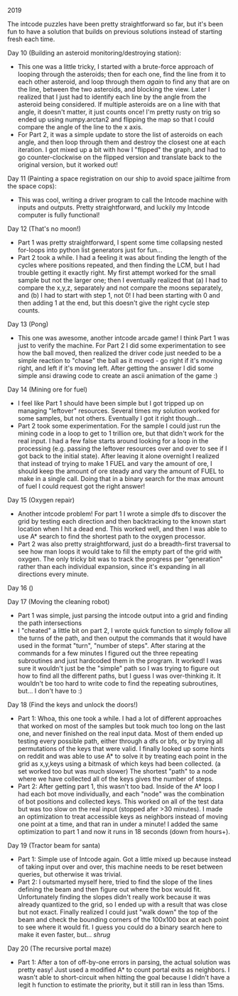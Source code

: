 2019

The intcode puzzles have been pretty straightforward so far, but it's been fun to have a solution that builds on previous solutions instead of starting fresh each time.

Day 10 (Building an asteroid monitoring/destroying station):

- This one was a little tricky, I started with a brute-force approach of looping through the asteroids; then for each one, find the line from it to each other asteroid, and loop through them _again_ to find any that are on the line, between the two asteroids, and blocking the view. Later I realized that I just had to identify each line by the angle from the asteroid being considered. If multiple asteroids are on a line with that angle, it doesn't matter, it just counts once! I'm pretty rusty on trig so ended up using numpy.arctan2 and flipping the map so that I could compare the angle of the line to the x axis.
- For Part 2, it was a simple update to store the list of asteroids on each angle, and then loop through them and destroy the closest one at each iteration. I got mixed up a bit with how I "flipped" the graph, and had to go counter-clockwise on the flipped version and translate back to the original version, but it worked out!

Day 11 (Painting a space registration on our ship to avoid space jailtime from the space cops):

- This was cool, writing a driver program to call the Intcode machine with inputs and outputs. Pretty straightforward, and luckily my Intcode computer is fully functional!

Day 12 (That's no moon!)

- Part 1 was pretty straightforward, I spent some time collapsing nested for-loops into python list generators just for fun...
- Part 2 took a while. I had a feeling it was about finding the length of the cycles where positions repeated, and then finding the LCM, but I had trouble getting it exactly right. My first attempt worked for the small sample but not the larger one; then I eventually realized that (a) I had to compare the x,y,z, separately and not compare the moons separately, and (b) I had to start with step 1, not 0! I had been starting with 0 and then adding 1 at the end, but this doesn't give the right cycle step counts.

Day 13 (Pong)

- This one was awesome, another intcode arcade game! I think Part 1 was just to verify the machine. For Part 2 I did some experimentation to see how the ball moved, then realized the driver code just needed to be a simple reaction to "chase" the ball as it moved - go right if it's moving right, and left if it's moving left. After getting the answer I did some simple ansi drawing code to create an ascii animation of the game :)

Day 14 (Mining ore for fuel)

- I feel like Part 1 should have been simple but I got tripped up on managing "leftover" resources. Several times my solution worked for some samples, but not others. Eventually I got it right though...
- Part 2 took some experimentation. For the sample I could just run the mining code in a loop to get to 1 trillion ore, but that didn't work for the real input. I had a few false starts around looking for a loop in the processing (e.g. passing the leftover resources over and over to see if I got back to the initial state). After leaving it alone overnight I realized that instead of trying to make 1 FUEL and vary the amount of ore, I should keep the amount of ore steady and vary the amount of FUEL to make in a single call. Doing that in a binary search for the max amount of fuel I could request got the right answer!

Day 15 (Oxygen repair)

- Another intcode problem! For part 1 I wrote a simple dfs to discover the grid by testing each direction and then backtracking to the known start location when I hit a dead end. This worked well, and then I was able to use A\* search to find the shortest path to the oxygen processor.
- Part 2 was also pretty straightforward, just do a breadth-first traversal to see how man loops it would take to fill the empty part of the grid with oxygen. The only tricky bit was to track the progress per "generation" rather than each individual expansion, since it's expanding in all directions every minute.

Day 16 ()

Day 17 (Moving the cleaning robot)

- Part 1 was simple, just parsing the intcode output into a grid and finding the path intersections
- I "cheated" a little bit on part 2, I wrote quick function to simply follow all the turns of the path, and then output the commands that it would have used in the format "turn", "number of steps". After staring at the commands for a few minutes I figured out the three repeating subroutines and just hardcoded them in the program. It worked! I was sure it wouldn't just be the "simple" path so I was trying to figure out how to find all the different paths, but I guess I was over-thinking it. It wouldn't be too hard to write code to find the repeating subroutines, but... I don't have to :)

Day 18 (Find the keys and unlock the doors!)

- Part 1: Whoa, this one took a while. I had a lot of different approaches that worked on most of the samples but took much too long on the last one, and never finished on the real input data. Most of them ended up testing every possible path, either through a dfs or bfs, or by trying all permutations of the keys that were valid. I finally looked up some hints on reddit and was able to use A\* to solve it by treating each point in the grid as x,y,keys using a bitmask of which keys had been collected. (a set worked too but was much slower) The shortest "path" to a node where we have collected all of the keys gives the number of steps.
- Part 2: After getting part 1, this wasn't too bad. Inside of the A\* loop I had each bot move individually, and each "node" was the combination of bot positions and collected keys. This worked on all of the test data but was too slow on the real input (stopped afer >30 minutes). I made an optimization to treat accessible keys as neighbors instead of moving one point at a time, and that ran in under a minute! I added the same optimization to part 1 and now it runs in 18 seconds (down from hours+).

Day 19 (Tractor beam for santa)

- Part 1: Simple use of Intcode again. Got a little mixed up because instead of taking input over and over, this machine needs to be reset between queries, but otherwise it was trivial.
- Part 2: I outsmarted myself here, tried to find the slope of the lines defining the beam and then figure out where the box would fit. Unfortunately finding the slopes didn't really work because it was already quantized to the grid, so I ended up with a result that was close but not exact. Finally realized I could just "walk down" the top of the beam and check the bounding corners of the 100x100 box at each point to see where it would fit. I guess you could do a binary search here to make it even faster, but... _shrug_

Day 20 (The recursive portal maze)

- Part 1: After a ton of off-by-one errors in parsing, the actual solution was pretty easy! Just used a modified A\* to count portal exits as neighbors. I wasn't able to short-circuit when hitting the goal because I didn't have a legit h function to estimate the priority, but it still ran in less than 15ms.
